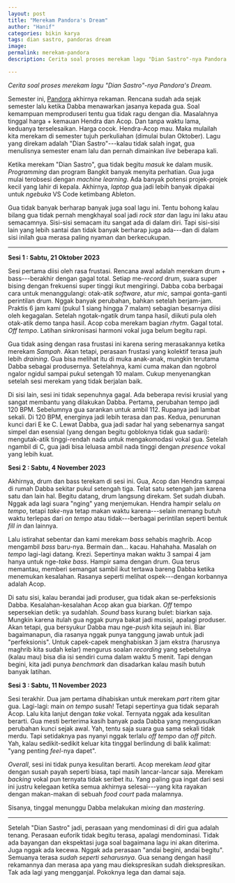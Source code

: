 ```yaml
---
layout: post
title: "Merekam Pandora's Dream"
author: "Hanif" 
categories: bikin karya
tags: dian sastro, pandoras dream
image: 
permalink: merekam-pandora
description: Cerita soal proses merekam lagu "Dian Sastro"-nya Pandora's Dream.

---
```


*Cerita soal proses merekam lagu "Dian Sastro"-nya Pandora's Dream.* <!--more-->

Semester ini, [Pandora](https://pandorasdreamband.wordpress.com) akhirnya rekaman. Rencana sudah ada sejak semester lalu ketika Dabba menawarkan jasanya kepada gua. Soal kemampuan memproduseri tentu gua tidak ragu dengan dia. Masalahnya tinggal harga + kemauan Hendra dan Acop. Dan tanpa waktu lama, keduanya terselesaikan. Harga cocok. Hendra-Acop mau. Maka mulailah kita merekam di semester tujuh perkuliahan (dimulai bulan Oktober). Lagu yang direkam adalah "Dian Sastro"---kalau tidak salah ingat, gua menulisnya semester enam lalu dan pernah dimainkan *live* beberapa kali.

Ketika merekam "Dian Sastro", gua tidak begitu *masuk* ke dalam musik. *Programming* dan program Bangkit banyak menyita perhatian. Gua juga mulai terobsesi dengan *machine learning*. Ada banyak potensi projek-projek kecil yang lahir di kepala. Akhirnya, *laptop* gua jadi lebih banyak dipakai untuk *ngebuka* VS Code ketimbang Ableton. 

Gua tidak banyak berharap banyak juga soal lagu ini. Tentu bohong kalau bilang gua tidak pernah mengkhayal soal jadi *rock star* dan lagu ini laku atau semacamnya. Sisi-sisi semacam itu sangat ada di dalam diri. Tapi sisi-sisi lain yang lebih santai dan tidak banyak berharap juga ada---dan di dalam sisi inilah gua merasa paling nyaman dan berkecukupan. 

******

**Sesi 1 : Sabtu, 21 Oktober 2023**

Sesi pertama diisi oleh rasa frustasi. Rencana awal adalah merekam drum + bass---berakhir dengan gagal total. Setiap me-*record* drum, suara super bising dengan frekuensi super tinggi ikut mengiringi. Dabba coba berbagai cara untuk menanggulangi: otak-atik *software*, atur *mic*, sampai gonta-ganti perintilan drum. Nggak banyak perubahan, bahkan setelah berjam-jam. Praktis 6 jam kami (pukul 1 siang hingga 7 malam) sebagian besarnya diisi oleh kegagalan. Setelah ngotak-ngatik drum tanpa hasil, diikuti pula oleh otak-atik demo tanpa hasil. Acop coba merekam bagian *rhytm*. Gagal total. *Off tempo*. Latihan sinkronisasi harmoni vokal juga belum begitu rapi. 

Gua tidak asing dengan rasa frustasi ini karena sering merasakannya ketika merekam *Sampah*. Akan tetapi, perasaan frustasi yang kolektif terasa jauh lebih *draining*. Gua bisa melihat itu di muka anak-anak, mungkin terutama Dabba sebagai produsernya. Setelahnya, kami cuma makan dan ngobrol ngalor ngidul sampai pukul setengah 10 malam. Cukup menyenangkan setelah sesi merekam yang tidak berjalan baik. 

Di sisi lain, sesi ini tidak sepenuhnya gagal. Ada beberapa revisi krusial yang sangat membantu yang dilakukan Dabba. Pertama, perubahan tempo jadi 120 BPM. Sebelumnya gua sarankan untuk ambil 112. Rupanya jadi lambat sekali. Di 120 BPM, energinya jadi lebih terasa dan pas. Kedua, penurunan kunci dari E ke C. Lewat Dabba, gua jadi sadar hal yang sebenarnya sangat simpel dan esensial (yang dengan begitu gobloknya tidak gua sadari): mengutak-atik tinggi-rendah nada untuk mengakomodasi vokal gua. Setelah ngambil di C, gua jadi bisa leluasa ambil nada tinggi dengan *presence* vokal yang lebih kuat. 

**Sesi 2 : Sabtu, 4 November 2023**

Akhirnya, drum dan bass terekam di sesi ini. Gua, Acop dan Hendra sampai di rumah Dabba sekitar pukul setengah tiga. Telat satu setengah jam karena satu dan lain hal. Begitu datang, drum langsung direkam. Set sudah diubah. Nggak ada lagi suara "nging" yang menjemukan. Hendra hampir selalu *on tempo*, tetapi *take*-nya tetap makan waktu karena---selain memang butuh waktu terlepas dari *on tempo* atau tidak---berbagai perintilan seperti bentuk *fill in* dan lainnya. 

Lalu istirahat sebentar dan kami merekam *bass* sehabis maghrib. Acop mengambil *bass* baru-nya. Bermain dan... kacau. Hahahaha. Masalah *on tempo* lagi-lagi datang. Krezi. Sepertinya makan waktu 3 sampai 4 jam hanya untuk nge-*take* *bass*. Hampir sama dengan drum. Gua terus memantau, memberi semangat sambil ikut tertawa bareng Dabba ketika menemukan kesalahan. Rasanya seperti melihat ospek---dengan korbannya adalah Acop. 

Di satu sisi, kalau berandai jadi produser, gua tidak akan se-perfeksionis Dabba. Kesalahan-kesalahan Acop akan gua biarkan. *Off* tempo sepersekian detik: ya sudahlah. *Sound* bass kurang bulet: biarkan saja. Mungkin karena itulah gua nggak punya bakat jadi musisi, apalagi produser. Akan tetapi, gua bersyukur Dabba mau nge-*push* kita sejauh ini. Biar bagaimanapun, dia rasanya nggak punya tanggung jawab untuk jadi "perfeksionis". Untuk capek-capek menghabiskan 3 jam ekstra (harusnya maghrib kita sudah kelar) mengurus soalan *recording* yang sebetulnya (kalau mau) bisa dia isi sendiri cuma dalam waktu 5 menit. Tapi dengan begini, kita jadi punya *benchmark* dan disadarkan kalau masih butuh banyak latihan. 

**Sesi 3 : Sabtu, 11 November 2023**

Sesi terakhir. Dua jam pertama dihabiskan untuk merekam *part* ritem gitar gua. Lagi-lagi: main *on tempo* susah! Tetapi sepertinya gua tidak separah Acop. Lalu kita lanjut dengan *take* vokal. Ternyata nggak ada kesulitan berarti. Gua mesti berterima kasih banyak pada Dabba yang mengusulkan perubahan kunci sejak awal. Yah, tentu saja suara gua sama sekali tidak merdu. Tapi setidaknya pas nyanyi nggak terlalu *off tempo* dan *off pitch*. Yah, kalau sedikit-sedikit keluar kita tinggal berlindung di balik kalimat: "yang penting *feel*-nya dapet". 

*Overall*, sesi ini tidak punya kesulitan berarti. Acop merekam *lead* gitar dengan susah payah seperti biasa, tapi masih lancar-lancar saja. Merekam *backing* vokal pun ternyata tidak seribet itu. Yang paling gua ingat dari sesi ini justru kelegaan ketika semua akhirnya selesai---yang kita rayakan dengan makan-makan di sebuah *food court* pada malamnya. 

Sisanya, tinggal menunggu Dabba melakukan *mixing* dan *mastering*.

*******

Setelah "Dian Sastro" jadi, perasaan yang mendominasi di diri gua adalah tenang. Perasaan euforik tidak begitu terasa, apalagi mendominasi. Tidak ada bayangan dan ekspektasi juga soal bagaimana lagu ini akan diterima. Juga nggak ada kecewa. Nggak ada perasaan "andai begini, andai begitu". Semuanya terasa *sudah seperti seharusnya*. Gua senang dengan hasil rekamannya dan merasa apa yang mau diekspresikan sudah diekspresikan. Tak ada lagi yang mengganjal. Pokoknya lega dan damai saja. 
